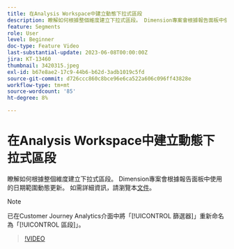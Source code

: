 ```yaml
---
title: 在Analysis Workspace中建立動態下拉式區段
description: 瞭解如何根據整個維度建立下拉式區段。 Dimension專案會根據報告面板中使用的日期範圍動態更新。
feature: Segments
role: User
level: Beginner
doc-type: Feature Video
last-substantial-update: 2023-06-08T00:00:00Z
jira: KT-13460
thumbnail: 3420315.jpeg
exl-id: b67e8ae2-17c9-44b6-b62d-3adb1019c5fd
source-git-commit: d726ccc860c8bce96e6ca522a606c096ff43828e
workflow-type: tm+mt
source-wordcount: '85'
ht-degree: 8%

---
```


# 在Analysis Workspace中建立動態下拉式區段

瞭解如何根據整個維度建立下拉式區段。 Dimension專案會根據報告面板中使用的日期範圍動態更新。 如需詳細資訊，請瀏覽本[文件](https://experienceleague.adobe.com/zh-hant/docs/analytics-platform/using/cja-components/cja-segments/create-filters)。

>[!NOTE]
>
> 已在Customer Journey Analytics介面中將「[!UICONTROL 篩選器]」重新命名為「[!UICONTROL 區段]」。

>[!VIDEO](https://video.tv.adobe.com/v/3420315/?learn=on)
